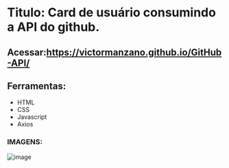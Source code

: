 

# Titulo: Card de usuário consumindo a API do github.

## Acessar:https://victormanzano.github.io/GitHub-API/

## Ferramentas:
- HTML
- CSS
- Javascript
- Axios

### IMAGENS:

![image](https://github.com/VictorManzano/GitHub-API/assets/90942242/f21257ba-92e2-4d1c-88b7-711939ff8bce)

